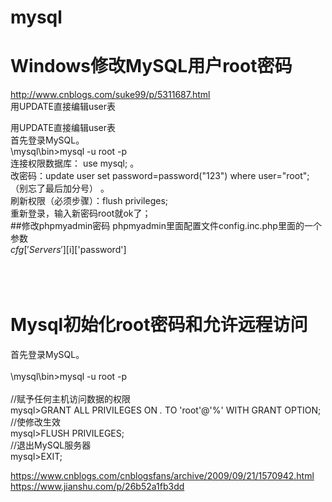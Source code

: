 # mysql

# Windows修改MySQL用户root密码</br>
http://www.cnblogs.com/suke99/p/5311687.html
</br>
用UPDATE直接编辑user表</br>

用UPDATE直接编辑user表</br>
首先登录MySQL。</br>
\mysql\bin\>mysql -u root -p</br>
连接权限数据库： use mysql; 。</br>
改密码：update user set password=password("123") where user="root";（别忘了最后加分号） 。 </br>
刷新权限（必须步骤）：flush privileges;</br>
重新登录，输入新密码root就ok了；</br>
##修改phpmyadmin密码 
phpmyadmin里面配置文件config.inc.php里面的一个参数</br>
$cfg['Servers'][$i]['password']
</br></br></br></br>



# Mysql初始化root密码和允许远程访问
首先登录MySQL。</br>
</br>
\mysql\bin\>mysql -u root -p</br>
</br>
//赋予任何主机访问数据的权限</br>
mysql>GRANT ALL PRIVILEGES ON *.* TO 'root'@'%' WITH GRANT OPTION;</br>
//使修改生效</br>
mysql>FLUSH PRIVILEGES;</br>
//退出MySQL服务器</br>
mysql>EXIT;</br>

https://www.cnblogs.com/cnblogsfans/archive/2009/09/21/1570942.html
https://www.jianshu.com/p/26b52a1fb3dd
